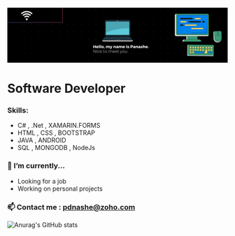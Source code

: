 ![Design and Development](https://github.com/PDNashe/PDNashe/blob/main/LinkedIn%20Banner.png)

# Software Developer

### Skills: 
- C#  , .Net  ,  XAMARIN.FORMS 
- HTML  , CSS , BOOTSTRAP                        
- JAVA   ,  ANDROID                
- SQL  , MONGODB , NodeJs              


### 🔭 I’m currently... 
- Looking for a job
- Working on personal projects

### 📫 Contact me : pdnashe@zoho.com 

![Anurag's GitHub stats](https://github-readme-stats.vercel.app/api?username=pdnashe&show_icons=true&theme=gruvbox)



